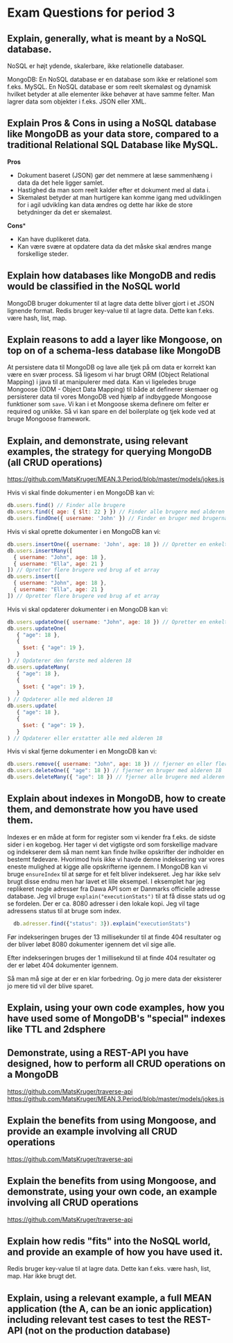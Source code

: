 # Exam Questions for period 3

## Explain, generally, what is meant by a NoSQL database.

NoSQL er højt ydende, skalerbare, ikke relationelle databaser.

MongoDB:
En NoSQL database er en database som ikke er relationel som f.eks. MySQL.
En NoSQL database er som reelt skemaløst og dynamisk hvilket betyder at alle elementer ikke behøver at have samme felter.
Man lagrer data som objekter i f.eks. JSON eller XML.

## Explain Pros & Cons in using a NoSQL database like MongoDB as your data store, compared to a traditional Relational SQL Database like MySQL.

**Pros**
- Dokument baseret (JSON) gør det nemmere at læse sammenhæng i data da det hele ligger samlet.
- Hastighed da man som reelt kalder efter et dokument med al data i.
- Skemaløst betyder at man hurtigere kan komme igang med udviklingen for i agil udvikling kan data ændres og dette har ikke de store betydninger da det er skemaløst.

**Cons***
- Kan have duplikeret data.
- Kan være svære at opdatere data da det måske skal ændres mange forskellige steder.

## Explain how databases like MongoDB and redis would be classified in the NoSQL world
MongoDB bruger dokumenter til at lagre data dette bliver gjort i et JSON lignende format.
Redis bruger key-value til at lagre data. Dette kan f.eks. være hash, list, map.

## Explain reasons to add a layer like Mongoose, on top on of a schema-less database like MongoDB
At persistere data til MongoDB og lave alle tjek på om data er korrekt kan være en svær process. Så ligesom vi har brugt ORM (Object Relational Mapping) i java til at manipulerer med data. Kan vi ligeledes bruge Mongoose (ODM - Object Data Mapping) til både at definerer skemaer og persisterer data til vores MongoDB ved hjælp af indbyggede Mongoose funktioner som ```save```.
Vi kan i et Mongoose skema definere om felter er required og unikke. Så vi kan spare en del boilerplate og tjek kode ved at bruge Mongoose framework.

## Explain, and demonstrate, using relevant examples, the strategy for querying MongoDB (all CRUD operations)
https://github.com/MatsKruger/MEAN.3.Period/blob/master/models/jokes.js

Hvis vi skal finde dokumenter i en MongoDB kan vi:
```javascript
db.users.find() // Finder alle brugere
db.users.find({ age: { $lt: 22 } }) // Finder alle brugere med alderen mindre en 22
db.users.findOne({ username: 'John' }) // Finder en bruger med brugernavn John
```

Hvis vi skal oprette dokumenter i en MongoDB kan vi:
```javascript
db.users.insertOne({ username: 'John', age: 18 }) // Opretter en enkelt bruger
db.users.insertMany([
  { username: "John", age: 18 },
  { username: "Ella", age: 21 }
]) // Opretter flere brugere ved brug af et array
db.users.insert([
  { username: "John", age: 18 },
  { username: "Ella", age: 21 }
]) // Opretter flere brugere ved brug af et array
```

Hvis vi skal opdaterer dokumenter i en MongoDB kan vi:
```javascript
db.users.updateOne({ username: "John", age: 18 }) // Opretter en enkelt bruger
db.users.updateOne(
   { "age": 18 },
   {
     $set: { "age": 19 },
   }
) // Opdaterer den første med alderen 18
db.users.updateMany(
   { "age": 18 },
   {
     $set: { "age": 19 },
   }
) // Opdaterer alle med alderen 18
db.users.update(
   { "age": 18 },
   {
     $set: { "age": 19 },
   }
) // Opdaterer eller erstatter alle med alderen 18
```
Hvis vi skal fjerne dokumenter i en MongoDB kan vi:
```javascript
db.users.remove({ username: "John", age: 18 }) // fjerner en eller flere dokumenter der matcher.
db.users.deleteOne({ "age": 18 }) // fjerner en bruger med alderen 18
db.users.deleteMany({ "age": 18 }) // fjerner alle brugere med alderen 18
```

## Explain about indexes in MongoDB, how to create them, and demonstrate how you have used them.
Indexes er en måde at form for register som vi kender fra f.eks. de sidste sider i en kogebog. Her tager vi det vigtigste ord som forskellige madvare og indekserer dem så man nemt kan finde hvilke opskrifter der indholder en bestemt fødevare. Hvorimod hvis ikke vi havde denne indeksering var vores eneste mulighed at kigge alle opskrifterne igennem.
I MongoDB kan vi bruge ```ensureIndex``` til at sørge for et felt bliver indekseret.
Jeg har ikke selv brugt disse endnu men har lavet et lille eksempel.
I eksemplet har jeg replikeret nogle adresser fra Dawa API som er Danmarks officielle adresse database.
Jeg vil bruge ```explain("executionStats")``` til at få disse stats ud og se fordelen. Der er ca. 8080 adresser i den lokale kopi.
Jeg vil tage adressens status til at bruge som index.

```javascript
  db.adresser.find({"status": 3}).explain("executionStats")
```
Før indekseringen bruges der 13 millisekunder til at finde 404 resultater og der bliver løbet 8080 dokumenter igennem det vil sige alle.

Efter indekseringen bruges der 1 millisekund til at finde 404 resultater og der er løbet 404 dokumenter igennem.

Så man må sige at der er en klar forbedring. Og jo mere data der eksisterer jo mere tid vil der blive sparet.

## Explain, using your own code examples, how you have used some of MongoDB's "special" indexes like TTL and 2dsphere

## Demonstrate, using a REST-API you have designed, how to perform all CRUD operations on a MongoDB

https://github.com/MatsKruger/traverse-api
https://github.com/MatsKruger/MEAN.3.Period/blob/master/models/jokes.js

## Explain the benefits from using Mongoose, and provide an example involving all CRUD operations
https://github.com/MatsKruger/traverse-api

## Explain the benefits from using Mongoose, and demonstrate, using your own code, an example involving all CRUD operations
https://github.com/MatsKruger/traverse-api

## Explain how redis "fits" into the NoSQL world, and provide an example of how you have used it.
Redis bruger key-value til at lagre data. Dette kan f.eks. være hash, list, map.
Har ikke brugt det.

## Explain, using a relevant example, a full MEAN application (the A, can be an ionic application) including relevant test cases to test the REST-API (not on the production database)
